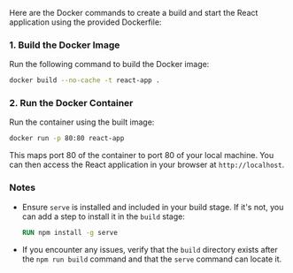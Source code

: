 Here are the Docker commands to create a build and start the React application using the provided Dockerfile:

### 1. **Build the Docker Image**
Run the following command to build the Docker image:
```bash
docker build --no-cache -t react-app .
```

### 2. **Run the Docker Container**
Run the container using the built image:
```bash
docker run -p 80:80 react-app
```

This maps port 80 of the container to port 80 of your local machine. You can then access the React application in your browser at `http://localhost`.

### Notes
- Ensure `serve` is installed and included in your build stage. If it's not, you can add a step to install it in the `build` stage:
  ```dockerfile
  RUN npm install -g serve
  ```
- If you encounter any issues, verify that the `build` directory exists after the `npm run build` command and that the `serve` command can locate it.
